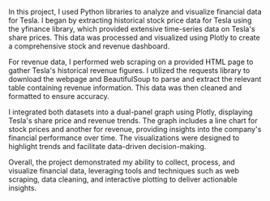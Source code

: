 In this project, I used Python libraries to analyze and visualize financial data for Tesla. I began by extracting historical stock price data for Tesla using the yfinance library, which provided extensive time-series data on Tesla's share prices. This data was processed and visualized using Plotly to create a comprehensive stock and revenue dashboard.

For revenue data, I performed web scraping on a provided HTML page to gather Tesla's historical revenue figures. I utilized the requests library to download the webpage and BeautifulSoup to parse and extract the relevant table containing revenue information. This data was then cleaned and formatted to ensure accuracy.

I integrated both datasets into a dual-panel graph using Plotly, displaying Tesla's share price and revenue trends. The graph includes a line chart for stock prices and another for revenue, providing insights into the company's financial performance over time. The visualizations were designed to highlight trends and facilitate data-driven decision-making.

Overall, the project demonstrated my ability to collect, process, and visualize financial data, leveraging tools and techniques such as web scraping, data cleaning, and interactive plotting to deliver actionable insights.

